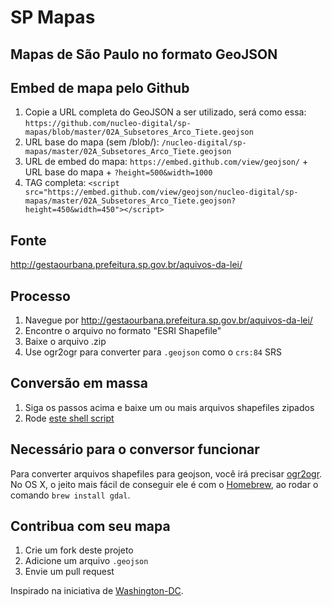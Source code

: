 # SP Mapas

## Mapas de São Paulo no formato GeoJSON

## Embed de mapa pelo Github

1. Copie a URL completa do GeoJSON a ser utilizado, será como essa: `https://github.com/nucleo-digital/sp-mapas/blob/master/02A_Subsetores_Arco_Tiete.geojson`
2. URL base do mapa (sem /blob/): `/nucleo-digital/sp-mapas/master/02A_Subsetores_Arco_Tiete.geojson`
3. URL de embed do mapa: `https://embed.github.com/view/geojson/` + URL base do mapa + `?height=500&width=1000`
4. TAG completa: `<script src="https://embed.github.com/view/geojson/nucleo-digital/sp-mapas/master/02A_Subsetores_Arco_Tiete.geojson?height=450&width=450"></script>`

## Fonte

http://gestaourbana.prefeitura.sp.gov.br/aquivos-da-lei/

## Processo

1. Navegue por http://gestaourbana.prefeitura.sp.gov.br/aquivos-da-lei/
2. Encontre o arquivo no formato "ESRI Shapefile"
3. Baixe o arquivo .zip
4. Use ogr2ogr para converter para `.geojson` como o `crs:84` SRS

## Conversão em massa

1. Siga os passos acima e baixe um ou mais arquivos shapefiles zipados
2. Rode [este shell script](https://gist.github.com/benbalter/5858851)

## Necessário para o conversor funcionar

Para converter arquivos shapefiles para geojson, você irá precisar [ogr2ogr](http://www.gdal.org/ogr2ogr.html). No OS X,
o jeito mais fácil de conseguir ele é com o [Homebrew](http://mxcl.github.io/homebrew/), ao rodar o comando `brew install gdal`.

## Contribua com seu mapa

1. Crie um fork deste projeto
2. Adicione um arquivo `.geojson`
3. Envie um pull request

Inspirado na iniciativa de [Washington-DC](https://github.com/benbalter/dc-maps).
